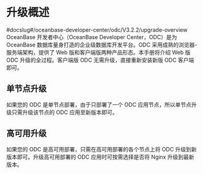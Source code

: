 升级概述 
=========================
#docslug#/oceanbase-developer-center/odc/V3.2.2/upgrade-overview
OceanBase 开发者中心（OceanBase Developer Center，ODC）是为 OceanBase 数据库量身打造的企业级数据库开发平台。ODC 采用成熟的浏览器-服务端架构，提供了 Web 版和客户端版两种产品形态。本手册将介绍 Web 版 ODC 升级的全过程。客户端版 ODC 无需升级，直接重新安装新版 ODC 客户端即可。

单节点升级 
--------------------------

如果您的 ODC 是单节点部署，由于只部署了一个 ODC 应用节点，所以单节点升级只需升级该节点的 ODC 应用至新版本即可。

高可用升级 
--------------------------

如果您的 ODC 是高可用部署，只需在高可用部署的各个节点上将 ODC 升级到新版本即可。升级高可用部署的 ODC 应用时可按需选择是否将 Nginx 升级到最新版本。
